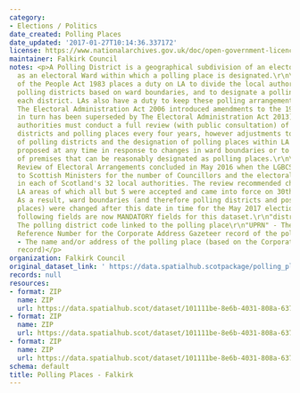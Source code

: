 ```yaml
---
category:
- Elections / Politics
date_created: Polling Places
date_updated: '2017-01-27T10:14:36.337172'
license: https://www.nationalarchives.gov.uk/doc/open-government-licence/version/3/
maintainer: Falkirk Council
notes: <p>A Polling District is a geographical subdivision of an electoral area such
  as an electoral Ward within which a polling place is designated.\r\n\r\nThe Representation
  of the People Act 1983 places a duty on LA to divide the local authority area into
  polling districts based on ward boundaries, and to designate a polling place for
  each district. LAs also have a duty to keep these polling arrangements under review.
  The Electoral Administration Act 2006 introduced amendments to the 1983 Act (which
  in turn has been superseded by The Electoral Administration Act 2013). Now local
  authorities must conduct a full review (with public consultation) of its polling
  districts and polling places every four years, however adjustments to the boundaries
  of polling districts and the designation of polling places within LA wards can be
  proposed at any time in response to changes in ward boundaries or to the availability
  of premises that can be reasonably designated as polling places.\r\n\r\nThe Fifth
  Review of Electoral Arrangements concluded in May 2016 when the LGBCS made recommendations
  to Scottish Ministers for the number of Councillors and the electoral ward boundaries
  in each of Scotland's 32 local authorities. The review recommended changes in 30
  LA areas of which all but 5 were accepted and came into force on 30th Sept 2016.
  As a result, ward boundaries (and therefore polling districts and possibly polling
  places) were changed after this date in time for the May 2017 elections.\r\n\r\nThe
  following fields are now MANDATORY fields for this dataset.\r\n"district_code" -
  The polling district code linked to the polling place\r\n"UPRN" - The Unique Property
  Reference Number for the Corporate Address Gazeteer record of the polling place\r\n"polling_place"
  - The name and/or address of the polling place (based on the Corporate Address Gazeteer
  record)</p>
organization: Falkirk Council
original_dataset_link: ' https://data.spatialhub.scotpackage/polling_places-fa'
records: null
resources:
- format: ZIP
  name: ZIP
  url: https://data.spatialhub.scot/dataset/101111be-8e6b-4031-808a-63793e9a52b0/resource/ae3eb2d9-32c6-49ec-93f8-353270840897/download/pollingplaces.zip
- format: ZIP
  name: ZIP
  url: https://data.spatialhub.scot/dataset/101111be-8e6b-4031-808a-63793e9a52b0/resource/f1de7c58-8226-4939-b21b-f2f98cf88305/download/falkirk-dec-2019.zip
- format: ZIP
  name: ZIP
  url: https://data.spatialhub.scot/dataset/101111be-8e6b-4031-808a-63793e9a52b0/resource/49a0d73b-89df-4587-b2c3-e5b538776a24/download/2022-polling-places.zip
schema: default
title: Polling Places - Falkirk
---
```

